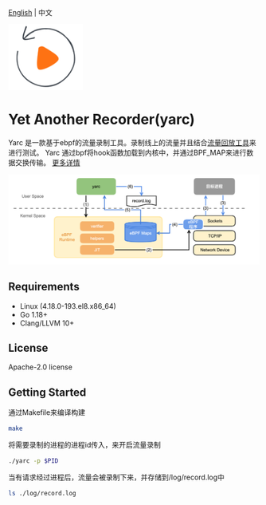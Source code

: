 [English](./README.md) | 中文

<img src="logo.png" width = "150" alt="yarc logo"/>

# Yet Another Recorder(yarc)
Yarc 是一款基于ebpf的流量录制工具。录制线上的流量并且结合[流量回放工具](https://github.com/didi/sharingan)来进行测试。
Yarc 通过bpf将hook函数加载到内核中，并通过BPF_MAP来进行数据交换传输。
[更多详情](https://mp.weixin.qq.com/s/6vD0cckviqLQidFb6Yo71Q)

<img src="docs/imgs/introduction.png" width="600px">

## Requirements

* Linux (4.18.0-193.el8.x86_64)
* Go 1.18+
* Clang/LLVM 10+

## License
Apache-2.0 license

## Getting Started
通过Makefile来编译构建
```bash
make
```
将需要录制的进程的进程id传入，来开启流量录制
```bash
./yarc -p $PID
```
当有请求经过进程后，流量会被录制下来，并存储到/log/record.log中
```bash
ls ./log/record.log
```